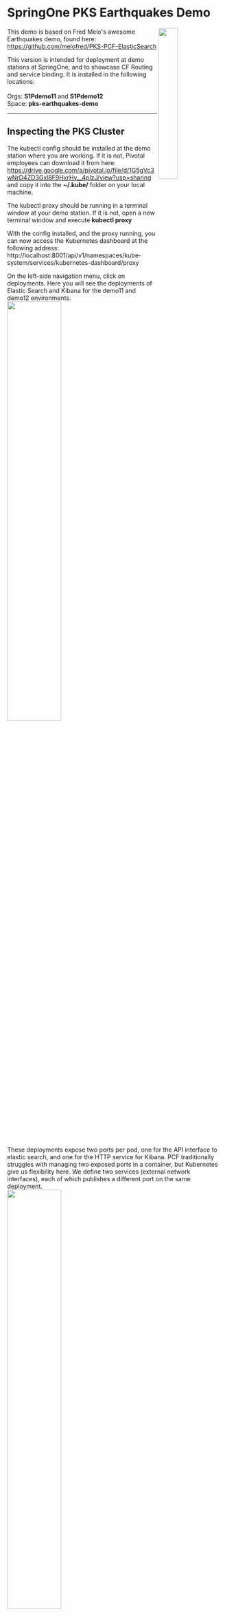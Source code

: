 # SpringOne PKS Earthquakes Demo

<img align="right" src="https://github.com/Pivotal-Field-Engineering/pks-earthquakes-demo/blob/master/docs/header-image.png" width="30%">

This demo is based on Fred Melo's awesome Earthquakes demo, found here: https://github.com/melofred/PKS-PCF-ElasticSearch

This version is intended for deployment at demo stations at SpringOne, and to showcase CF Routing and service binding. It is installed in the following locations:
<br><br>Orgs: **S1Pdemo11** and **S1Pdemo12**
<br>Space: **pks-earthquakes-demo**
<hr>

## Inspecting the PKS Cluster

The kubectl config should be installed at the demo station where you are working. If it is not, Pivotal employees can download it from here: https://drive.google.com/a/pivotal.io/file/d/1G5gVc3wNrD4ZD3Gxl8F9HxrHy__4pIzJ/view?usp=sharing and copy it into the **~/.kube/** folder on your local machine.

The kubectl proxy should be running in a terminal window at your demo station. If it is not, open a new terminal window and execute **kubectl proxy**

With the config installed, and the proxy running, you can now access the Kubernetes dashboard at the following address: http://localhost:8001/api/v1/namespaces/kube-system/services/kubernetes-dashboard/proxy

On the left-side navigation menu, click on deployments. Here you will see the deployments of Elastic Search and Kibana for the demo11 and demo12 environments.
<br><img src="https://github.com/Pivotal-Field-Engineering/pks-earthquakes-demo/blob/master/docs/deployments.png" width="50%"/>

These deployments expose two ports per pod, one for the API interface to elastic search, and one for the HTTP service for Kibana. PCF traditionally struggles with managing two exposed ports in a container, but Kubernetes give us flexibility here. We define two services (external network interfaces), each of which publishes a different port on the same deployment.
<br><img src="https://github.com/Pivotal-Field-Engineering/pks-earthquakes-demo/blob/master/docs/services.png" width="50%"/>

If we click on a service, we see that a label call **http-route-sync** has been applied to each one. This label triggers CF routing, and allows us to access each service over the internet through Pivotal Application Service.
<br><img src="https://github.com/Pivotal-Field-Engineering/pks-earthquakes-demo/blob/master/docs/elastic-service.png" width="30%"/><br><img src="https://github.com/Pivotal-Field-Engineering/pks-earthquakes-demo/blob/master/docs/kibana-service.png" width="30%"/><br>

So for the demo11 environment, you can access the services through the following URLs in your browser:
<br>Elastic Search: http://elastic-search-demo11.apps.pcf.corby.cc/
<br>Kibana: http://kibana-demo11.apps.pcf.corby.cc/
<hr>

## Running SCDF Streams

Log into Apps Manager. In the **pks-eqarthquakes-demo** space, inspect the services. In addition to RabbitMQ and MySQL, we have a user-provided service that will allow our apps to bind to the elastic search deployment that is exposed through CF routing. Click on the user-provided service and select configuration:
<br><img src="https://github.com/Pivotal-Field-Engineering/pks-earthquakes-demo/blob/master/docs/user-provided-service.png"/>

Now, let's bring up the Spring Cloud Data Flow dashboard. It can be accessed at the following URLs:<br>
**Demo11**: https://scdf-demo11.cfapps.io/dashboard<br>
**Demo12**: https://scdf-demo12.cfapps.io/dashboard<br>

Select Streams from the top menu bar. If the earthquakes stream has not already been defined, you can select the **Create Stream** folder tab to define it. To create it, copy and paste the following text into the text box marked "Enter stream definition here...":

`time --fixed-delay=3000 | httpclient --url-expression='''http://s3.amazonaws.com/scdf-apps/earthquakes.txt''' | splitter --delimiters=\"*\" | elastic-search`

You should now see a visual display of your stream in the designer.
<br><img src="https://github.com/Pivotal-Field-Engineering/pks-earthquakes-demo/blob/master/docs/earthquakes-stream.png" width="50%"/>

After you see this, click the 'Create Stream' button. This will bring up a confirmation dialog where you enter the name of the stream ('earthquakes') and check the Deploy stream box before hitting Create:
<br><img src="https://github.com/Pivotal-Field-Engineering/pks-earthquakes-demo/blob/master/docs/confirm-stream.png" width="50%"/>

If the stream was already created, and you did not need to go through these steps, just hit the Deploy button to start it off:
<br><img src="https://github.com/Pivotal-Field-Engineering/pks-earthquakes-demo/blob/master/docs/deploy-stream.png" width="50%"/>

Now that the stream is deployed, you will see managed microservices running for each step in the stream. This stream can access our PKS deployment of Elastic Search as a user-provided service.
<br><img src="https://github.com/Pivotal-Field-Engineering/pks-earthquakes-demo/blob/master/docs/scdf-microservices.png" width="50%"/>
<hr>

## Visualizing the Data

If you need to reset the data from a previous run, you can use the **createIndex.sh** script in this repo. It takes one argument, which is the Elastic Search API endpoint. For example, to reset the data in the Demo11 environment, you would run:<br>
`./createIndex.sh elastic-search-demo11.apps.pcf.corby.cc`<br>
This script can be safely executed at any time.

Log into the Kibana UI, at the published endpoint (e.g. in Demo11 you go to http://kibana-demo11.apps.pcf.corby.cc/). Select Dashboards from the left-side menu, and click on the Earthquakes dashboard.

If you don't see Dashboard options, you will need to create the earthquake dashboard. To do this, click on the Management left-side menu option, and select Index Patterns from the top-side menu. In the **Index name or pattern** field, enter **earthquakes**
<br><img src="https://github.com/Pivotal-Field-Engineering/pks-earthquakes-demo/blob/master/docs/index-patterns.png" width="50%"/>

Click the create button. Now from the Management screen, select Saved Objects from the top-side menu. Click the Import button in the top-right, and upload the earthquakes-dashboard.json file from this repo. Now you can go to the Dashboard and select the Earthquakes dashboard.
